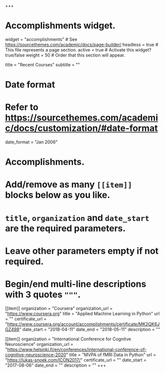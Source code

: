 +++
# Accomplishments widget.
widget = "accomplishments"  # See https://sourcethemes.com/academic/docs/page-builder/
headless = true  # This file represents a page section.
active = true  # Activate this widget? true/false
weight = 50  # Order that this section will appear.

title = "Recent Courses"
subtitle = ""

# Date format
#   Refer to https://sourcethemes.com/academic/docs/customization/#date-format
date_format = "Jan 2006"

# Accomplishments.
#   Add/remove as many `[[item]]` blocks below as you like.
#   `title`, `organization` and `date_start` are the required parameters.
#   Leave other parameters empty if not required.
#   Begin/end multi-line descriptions with 3 quotes `"""`.

[[item]]
  organization = "Coursera"
  organization_url = "https://www.coursera.org"
  title = "Applied Machine Learning in Python"
  url = ""
  certificate_url = "https://www.coursera.org/account/accomplishments/certificate/MK2QK6JGZ498"
  date_start = "2018-04-11"
  date_end = "2018-05-11"
  description = ""

[[item]]
  organization = "International Conference for Cognitve Neuroscience"
  organization_url = "https://www.helsinki.fi/en/conferences/international-conference-of-cognitive-neuroscience-2020"
  title = "MVPA of fMRI Data in Python"
  url = "https://lukas-snoek.com/ICON2017/"
  certificate_url = ""
  date_start = "2017-08-06"
  date_end = ""
  description = ""
+++
